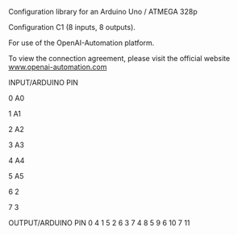 Configuration library for an Arduino Uno / ATMEGA 328p  


Configuration C1 (8 inputs, 8 outputs).


For use of the OpenAI-Automation platform.


To view the connection agreement, please visit the official website www.openai-automation.com


INPUT/ARDUINO PIN


   0    A0


   1    A1


   2    A2


   3    A3


   4    A4


   5    A5


   6    2


   7    3


OUTPUT/ARDUINO PIN
   0    4
   1    5
   2    6
   3    7
   4    8
   5    9
   6    10
   7    11